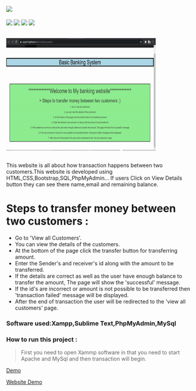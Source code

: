 <a href="https://github.com/Kushal997-das/Basic-Banking-system"><img height="30" src="https://img.shields.io/badge/Basic Banking System Website-orange.svg?&style=for-the-badge&logo=TheSparksFoundation&logoColor=blue" /></a> <br> <br>
![](https://img.shields.io/badge/Most_Programming_Language_Used-PHP-blue.svg)
[![](https://img.shields.io/github/license/Kushal997-das/Webmap.svg?style=plastic)](https://github.com/priya510/Basic-Banking-system/tree/main)
<a href="https://github.com/priya510/Basic-Banking-system/graphs/contributors"><img height="22" src="https://img.shields.io/badge/Basic Banking System Website-blue.svg?&style=for-the-badge&logo=kush&logoColor=blue" /></a>
![](https://img.shields.io/badge/Status-Complete-green.svg) <br><br>

<img align='center' alt='Demo' width='400px'  height='300px' src="https://github.com/Kushal997-das/Basic-Banking-system/blob/main/docs/gif%20(2).gif"/> <br> <br>



This website is all about how transaction happens between two customers.This website is developed using HTML,CSS,Bootstrap,SQL,PhpMyAdmin...
If users Click on View Details button they can see there name,email and remaining balance.<br>
# Steps to transfer money between two customers :
- Go to 'View all Customers'.<br>
- You can view the details of the customers.<br>
- At the bottom of the page click the transfer button for transferring amount.<br>
- Enter the Sender's and receiver's id along with the amount to be transferred.<br>
- If the details are correct as well as the user have enough balance to transfer the amount, The page will show the 'successful' message.<br>
- If the id's are incorrect or amount is not possible to be transferred then 'transaction failed' message will be displayed.<br>
- After the end of transaction the user will be redirected to the 'view all customers' page.<br>

### Software used:Xampp,Sublime Text,PhpMyAdmin,MySql
### How to run this project :
> First you need to open Xammp software in that you need to start Apache and MySql and then transaction will begin. <br>

[Demo](https://youtu.be/yWGpFRGNB7o)


[Website Demo](https://priya510.github.io/Basic-Banking-system/) 
